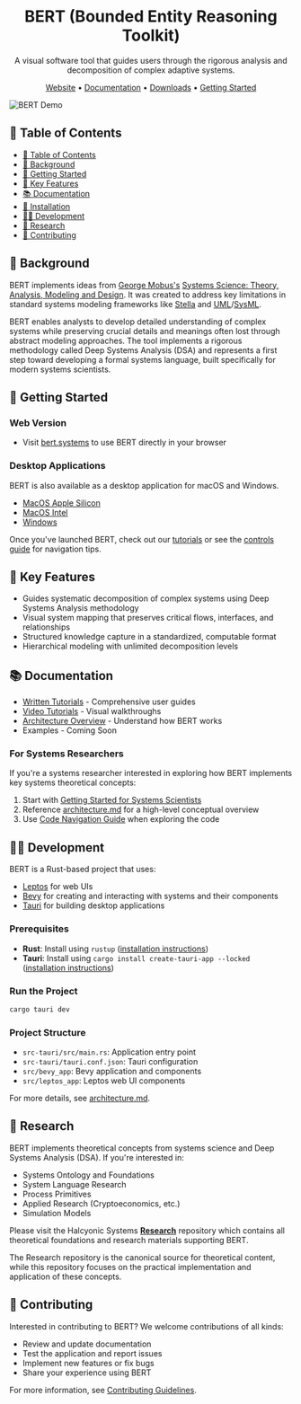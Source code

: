 <h1 align="center">BERT (Bounded Entity Reasoning Toolkit)</h1>

<p align="center">A visual software tool that guides users through the rigorous analysis and decomposition of complex adaptive systems.</p>

<p align="center">
  <a href="https://bert.systems/">Website</a> •
  <a href="https://bert.gitbook.io/bert-documentation">Documentation</a> •
  <a href="https://github.com/halcyonic-systems/bert/releases">Downloads</a> •
  <a href="#getting-started">Getting Started</a>
</p>

![BERT Demo](https://bert.systems/demo.gif)

## 📑 Table of Contents

- [📑 Table of Contents](#-table-of-contents)
- [📖 Background](#-background)
- [🚀 Getting Started](#-getting-started)
- [🔧 Key Features](#-key-features)
- [📚 Documentation](#-documentation)
- [💾 Installation](#-installation)
- [👨‍💻 Development](#-development)
- [🔬 Research](#-research)
- [🤝 Contributing](#-contributing)

## 📖 Background

BERT implements ideas from [George Mobus's](https://directory.tacoma.uw.edu/employee/gmobus) [Systems Science: Theory, Analysis, Modeling and Design](https://link.springer.com/book/10.1007/978-3-030-93482-8). It was created to address key limitations in standard systems modeling frameworks like [Stella](https://www.iseesystems.com/store/products/stella-online.aspx) and [UML](https://www.uml.org/)/[SysML](https://sysml.org/).

BERT enables analysts to develop detailed understanding of complex systems while preserving crucial details and meanings often lost through abstract modeling approaches. The tool implements a rigorous methodology called Deep Systems Analysis (DSA) and represents a first step toward developing a formal systems language, built specifically for modern systems scientists.

## 🚀 Getting Started

### Web Version
- Visit [bert.systems](https://bert.systems/) to use BERT directly in your browser

### Desktop Applications
BERT is also available as a desktop application for macOS and Windows.

- [MacOS Apple Silicon](https://github.com/halcyonic-systems/bert/releases/download/v0.1.0-beta/bert_0.1.0_aarch64.dmg)
- [MacOS Intel](https://github.com/halcyonic-systems/bert/releases/download/v0.1.0-beta/bert_0.1.0_x64.dmg)
- [Windows](https://github.com/halcyonic-systems/bert/releases/download/v0.1.0-beta/bert.exe)

Once you've launched BERT, check out our [tutorials](https://bert.gitbook.io/bert-documentation) or see the [controls guide](https://github.com/halcyonic-systems/bert/blob/main/docs/getting-started/Controls.md) for navigation tips.

## 🔧 Key Features

- Guides systematic decomposition of complex systems using Deep Systems Analysis methodology
- Visual system mapping that preserves critical flows, interfaces, and relationships
- Structured knowledge capture in a standardized, computable format
- Hierarchical modeling with unlimited decomposition levels

## 📚 Documentation

- [Written Tutorials](https://bert.gitbook.io/bert-documentation) - Comprehensive user guides
- [Video Tutorials](https://github.com/halcyonic-systems/bert/blob/main/docs/getting-started/Tutorials.md) - Visual walkthroughs
- [Architecture Overview](https://github.com/halcyonic-systems/bert/blob/main/docs/architecture.md) - Understand how BERT works
- Examples - Coming Soon

### For Systems Researchers

If you're a systems researcher interested in exploring how BERT implements key systems theoretical concepts:

1. Start with [Getting Started for Systems Scientists](docs/getting-started/for-systems-scientists.md)
2. Reference [architecture.md](https://github.com/halcyonic-systems/bert/blob/main/docs/architecture/architecture.md) for a high-level conceptual overview
3. Use [Code Navigation Guide](docs/getting-started/code-navigation-guide.md) when exploring the code


## 👨‍💻 Development

BERT is a Rust-based project that uses:
- [Leptos](https://leptos.dev/) for web UIs
- [Bevy](https://bevyengine.org/) for creating and interacting with systems and their components
- [Tauri](https://v2.tauri.app/) for building desktop applications

### Prerequisites
- **Rust**: Install using `rustup` ([installation instructions](https://www.rust-lang.org/tools/install))
- **Tauri**: Install using `cargo install create-tauri-app --locked` ([installation instructions](https://v2.tauri.app/start/))

### Run the Project
```bash
cargo tauri dev
```

### Project Structure
- `src-tauri/src/main.rs`: Application entry point
- `src-tauri/tauri.conf.json`: Tauri configuration
- `src/bevy_app`: Bevy application and components
- `src/leptos_app`: Leptos web UI components

For more details, see [architecture.md](https://github.com/halcyonic-systems/bert/blob/main/docs/architecture/architecture.md).

## 🔬 Research

BERT implements theoretical concepts from systems science and Deep Systems Analysis (DSA).
If you're interested in:

- Systems Ontology and Foundations
- System Language Research
- Process Primitives
- Applied Research (Cryptoeconomics, etc.)
- Simulation Models

Please visit the Halcyonic Systems **[Research](https://github.com/halcyonic-systems/research)**
repository which contains all theoretical foundations and research materials supporting
BERT.

The Research repository is the canonical source for theoretical content, while this
repository focuses on the practical implementation and application of these concepts.

## 🤝 Contributing

Interested in contributing to BERT? We welcome contributions of all kinds:

- Review and update documentation
- Test the application and report issues
- Implement new features or fix bugs
- Share your experience using BERT

For more information, see [Contributing Guidelines](docs/contributing/guidelines.md).
